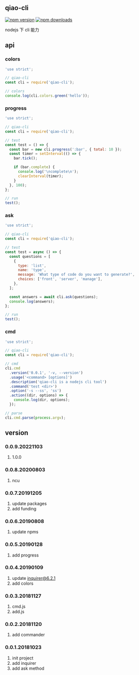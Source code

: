 ## qiao-cli

[![npm version](https://img.shields.io/npm/v/qiao-cli.svg?style=flat-square)](https://www.npmjs.org/package/qiao-cli)
[![npm downloads](https://img.shields.io/npm/dm/qiao-cli.svg?style=flat-square)](https://npm-stat.com/charts.html?package=qiao-cli)

nodejs 下 cli 能力

## api

### colors

```javascript
'use strict';

// qiao-cli
const cli = require('qiao-cli');

// colors
console.log(cli.colors.green('hello'));
```

### progress

```javascript
'use strict';

// qiao-cli
const cli = require('qiao-cli');

// test
const test = () => {
  const bar = new cli.progress(':bar', { total: 10 });
  const timer = setInterval(() => {
    bar.tick();

    if (bar.complete) {
      console.log('\ncomplete\n');
      clearInterval(timer);
    }
  }, 100);
};

// run
test();
```

### ask

```javascript
'use strict';

// qiao-cli
const cli = require('qiao-cli');

// test
const test = async () => {
  const questions = [
    {
      type: 'list',
      name: 'type',
      message: 'What type of code do you want to generate?',
      choices: ['front', 'server', 'manage'],
    },
  ];

  const answers = await cli.ask(questions);
  console.log(answers);
};

// run
test();
```

### cmd

```javascript
'use strict';

// qiao-cli
const cli = require('qiao-cli');

// cmd
cli.cmd
  .version('0.0.1', '-v, --version')
  .usage('<command> [options]')
  .description('qiao-cli is a nodejs cli tool')
  .command('test <dir>')
  .option('-s --ss', 'ss')
  .action((dir, options) => {
    console.log(dir, options);
  });

// parse
cli.cmd.parse(process.argv);
```

## version

### 0.0.9.20221103

1. 1.0.0

### 0.0.8.20200803

1. ncu

### 0.0.7.20191205

1. update packages
2. add funding

### 0.0.6.20190808

1. update npms

### 0.0.5.20190128

1. add progress

### 0.0.4.20190109

1. update inquirer@6.2.1
2. add colors

### 0.0.3.20181127

1. cmd.js
2. add.js

### 0.0.2.20181120

1. add commander

### 0.0.1.20181023

1. init project
2. add inquirer
3. add ask method
